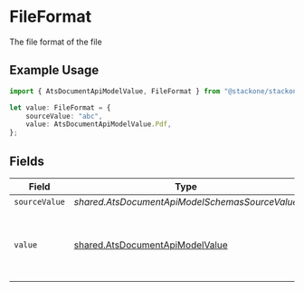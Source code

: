 # FileFormat

The file format of the file

## Example Usage

```typescript
import { AtsDocumentApiModelValue, FileFormat } from "@stackone/stackone-client-ts/sdk/models/shared";

let value: FileFormat = {
    sourceValue: "abc",
    value: AtsDocumentApiModelValue.Pdf,
};
```

## Fields

| Field                                                                                     | Type                                                                                      | Required                                                                                  | Description                                                                               | Example                                                                                   |
| ----------------------------------------------------------------------------------------- | ----------------------------------------------------------------------------------------- | ----------------------------------------------------------------------------------------- | ----------------------------------------------------------------------------------------- | ----------------------------------------------------------------------------------------- |
| `sourceValue`                                                                             | *shared.AtsDocumentApiModelSchemasSourceValue*                                            | :heavy_minus_sign:                                                                        | N/A                                                                                       | abc                                                                                       |
| `value`                                                                                   | [shared.AtsDocumentApiModelValue](../../../sdk/models/shared/atsdocumentapimodelvalue.md) | :heavy_minus_sign:                                                                        | The file format of the file, expressed as a file extension                                | pdf                                                                                       |